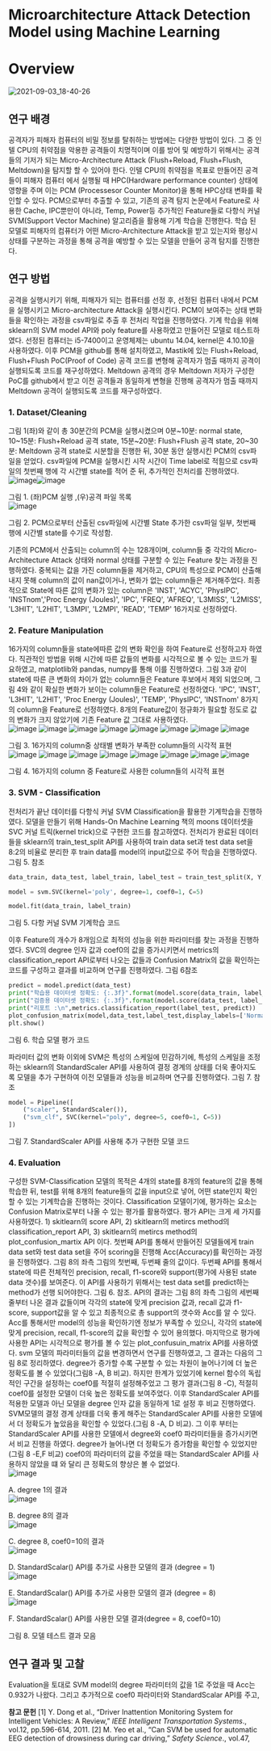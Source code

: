 
# **Microarchitecture Attack Detection Model using Machine Learning**

# Overview

![2021-09-03_18-40-26](https://user-images.githubusercontent.com/67637935/131985282-2bd4c125-22f3-4b02-b852-005c5087df40.png)


## **연구 배경**

공격자가 피해자 컴퓨터의 비밀 정보를 탈취하는 방법에는 다양한 방법이 있다. 그 중 인텔  CPU의 취약점을 악용한 공격들이 치명적이며 이를 방어 및 예방하기 위해서는 공격들의 기저가 되는 Micro-Architecture Attack (Flush+Reload, Flush+Flush, Meltdown)을 탐지할 할 수 있어야 한다. 인텔 CPU의 취약점을 목표로 만들어진 공격들이 피해자 컴퓨터 에서 실행될 때 HPC(Hardware performance counter) 상태에 영향을 주며 이는 PCM (Processesor Counter Monitor)을 통해 HPC상태 변화를 확인할 수 있다. PCM으로부터 추출할 수 있고, 기존의 공격 탐지 논문에서 Feature로 사용한 Cache, IPC뿐만이 아니라, Temp, Power등 추가적인 Feature들로 다항식 커널 SVM(Support Vector Machine) 알고리즘을 활용해 기계 학습을 진행한다. 학습 된 모델로 피해자의 컴퓨터가 어떤 Micro-Architecture Attack을 받고 있는지와 평상시 상태를 구분하는 과정을 통해 공격을 예방할 수 있는 모델을 만들어 공격 탐지를 진행한다.

## **연구 방법**

공격을 실행시키기 위해, 피해자가 되는 컴퓨터를 선정 후, 선정된 컴퓨터 내에서 PCM을 실행시키고 Micro-architecture Attack을 실행시킨다. PCM이 보여주는 상태 변화들을 확인하는 과정을 csv파일로 추출 후 전처리 작업을 진행하였다. 기계 학습을 위해 sklearn의 SVM model API와 poly feature를 사용하였고  만들어진 모델로 테스트하였다.
선정된 컴퓨터는 i5-7400이고 운영체제는 ubuntu 14.04, kernel은 4.10.10을 사용하였다. 이후 PCM을 github를 통해 설치하였고, Mastik에 있는 Flush+Reload, Flush+Flush PoC(Proof of Code) 공격 코드를 변형해 공격자가 멈출 때까지 공격이 실행되도록 코드를 재구성하였다. Meltdown 공격의 경우 Meltdown 저자가 구성한 PoC를 github에서 받고 이전 공격들과 동일하게 변형을 진행해 공격자가 멈출 때까지 Meltdown 공격이 실행되도록 코드를 재구성하였다.

### **1.**   **Dataset/Cleaning**
그림 1(좌)와 같이 총 30분간의 PCM을 실행시켰으며 0분~10분: normal state, 10~15분:  Flush+Reload 공격 state, 15분~20분: Flush+Flush 공격 state, 20~30분: Meltdown 공격 state로 시분할을 진행한 뒤, 30분 동안 실행시킨 PCM의 csv파일을 얻었다. csv파일에 PCM을 실행시킨 시작 시간이 Time label로 적힘으로 csv파일의 첫번째 행에 각 시간별 state를 적어 준 뒤, 추가적인 전처리를 진행하였다.  
![image](https://user-images.githubusercontent.com/67637935/116090757-2a264100-a6df-11eb-9b3b-08e03e7f6050.png)![image](https://user-images.githubusercontent.com/67637935/116090772-2e525e80-a6df-11eb-811c-e809cbe7fe8f.png)

그림 1. (좌)PCM 실행 ,(우)공격 파일 목록  
![image](https://user-images.githubusercontent.com/67637935/116090780-30b4b880-a6df-11eb-87f8-bb8fdd37a926.png)  

그림 2. PCM으로부터 산출된 csv파일에 시간별 State 추가한 csv파일 일부, 첫번째 행에 시간별 state를 수기로 작성함.

기존의 PCM에서 산출되는 column의 수는 128개이며, column들 중 각각의 Micro-Architecture Attack 상태와 normal 상태를 구분할 수 있는 Feature 찾는 과정을 진행하였다. 중복되는 값을 가진 column들을 제거하고, CPU의 특성으로 PCM이 산출해 내지 못해  column의 값이 nan값이거나, 변화가 없는 column들은 제거해주었다. 최종적으로 State에 따른 값의 변화가 있는 column은 'INST', 'ACYC', 'PhysIPC', 'INSTnom','Proc Energy (Joules)', 'IPC', 'FREQ', 'AFREQ', 'L3MISS', 'L2MISS', 'L3HIT', 'L2HIT', 'L3MPI', 'L2MPI', 'READ', 'TEMP' 16가지로 선정하였다.

### **2.**   **Feature Manipulation**
16가지의 column들을 state에따른 값의 변화 확인을 하여 Feature로 선정하고자 하였다. 직관적인 방법을 위해 시간에 따른 값들의 변화를 시각적으로 볼 수 있는 코드가 필요하였고, matplotlib와 pandas, numpy를 통해 이를 진행하였다. 그림 3과 같이 state에 따른 큰 변화의 차이가 없는 column들은 Feature 후보에서 제외 되었으며, 그림 4와 같이 확실한 변화가 보이는 column들은 Feature로 선정하였다. 'IPC', 'INST', 'L3HIT', 'L2HIT', 'Proc Energy (Joules)', 'TEMP', 'PhysIPC', 'INSTnom' 8가지의 column을 Feature로 선정하였다. 8개의 Feature값이 정규화가 필요할 정도로 값의 변화가 크지 않았기에 기존 Feature 값 그대로 사용하였다.  
![image](https://user-images.githubusercontent.com/67637935/116090853-44f8b580-a6df-11eb-87f1-10beef62949c.png)
![image](https://user-images.githubusercontent.com/67637935/116090862-475b0f80-a6df-11eb-9067-93bbf066a17c.png)
![image](https://user-images.githubusercontent.com/67637935/116090872-4924d300-a6df-11eb-80e1-1ab1b5b32db6.png)
![image](https://user-images.githubusercontent.com/67637935/116090882-4a560000-a6df-11eb-9333-707d99d258c2.png)
![image](https://user-images.githubusercontent.com/67637935/116090888-4c1fc380-a6df-11eb-8436-93fb712b758a.png)
![image](https://user-images.githubusercontent.com/67637935/116090893-4de98700-a6df-11eb-9c3e-b28590f184c2.png)
![image](https://user-images.githubusercontent.com/67637935/116090901-4fb34a80-a6df-11eb-99fd-549628fd23c1.png)
![image](https://user-images.githubusercontent.com/67637935/116090909-517d0e00-a6df-11eb-9ff2-1e851068313e.png)

그림 3. 16가지의 column중 상태별 변화가 부족한 column들의 시각적 표현  
![image](https://user-images.githubusercontent.com/67637935/116090923-5346d180-a6df-11eb-8917-7fe9d0a61c27.png)
![image](https://user-images.githubusercontent.com/67637935/116090936-56da5880-a6df-11eb-94c2-68e816e9d9e6.png)
![image](https://user-images.githubusercontent.com/67637935/116090944-58a41c00-a6df-11eb-8ce0-66faee4d9b23.png)
![image](https://user-images.githubusercontent.com/67637935/116090956-5b067600-a6df-11eb-9f26-1c950220ef5c.png)
![image](https://user-images.githubusercontent.com/67637935/116090964-5cd03980-a6df-11eb-8785-f198f667109e.png)
![image](https://user-images.githubusercontent.com/67637935/116090971-5e99fd00-a6df-11eb-9abe-92bc5a8ba2c9.png)
![image](https://user-images.githubusercontent.com/67637935/116090979-60fc5700-a6df-11eb-8a74-ac32ed72dc37.png)
![image](https://user-images.githubusercontent.com/67637935/116090992-648fde00-a6df-11eb-94b1-4fe7619e319c.png)

그림 4. 16가지의 column 중 Feature로 사용한 column들의 시각적 표현

### **3.**   **SVM - Classification**
전처리가 끝난 데이터를 다항식 커널 SVM Classification을 활용한 기계학습을 진행하였다. 모델을 만들기 위해 Hands-On Machine Learning 책의 moons 데이터셋을 SVC 커널 트릭(kernel trick)으로 구현한 코드를 참고하였다. 전처리가 완료된 데이터들을 sklearn의 train_test_split API를 사용하여 train data set과 test data set을 8:2의 비율로 분리한 후 train data를 model의 input값으로 주어 학습을 진행하였다. 그림 5. 참조
```python
data_train, data_test, label_train, label_test = train_test_split(X, Y, test_size=0.2, random_state=11)

model = svm.SVC(kernel='poly', degree=1, coef0=1, C=5)

model.fit(data_train, label_train)

```
그림 5. 다항 커널 SVM 기계학습 코드

이후 Feature의 개수가 8개임으로 최적의 성능을 위한 파라미터를 찾는 과정을 진행하였다.  SVC의 degree 인자 값과 coef0의 값을 증가시키면서 metrics의 classification_report API로부터 나오는 값들과 Confusion Matrix의 값을 확인하는 코드를 구성하고 결과를 비교하며 연구를 진행하였다. 그림 6참조
```python
predict = model.predict(data_test)
print("학습용 데이터셋 정확도: {:.3f}".format(model.score(data_train, label_train)))
print("검증용 데이터셋 정확도: {:.3f}".format(model.score(data_test, label_test)))
print("리포트 :\n",metrics.classification_report(label_test, predict)) 
plot_confusion_matrix(model,data_test,label_test,display_labels=['Normal','Flush+Reload','Flush+Flush','Meltdown'])
plt.show()

```
그림 6. 학습 모델 평가 코드

파라미터 값의 변화 이외에 SVM은 특성의 스케일에 민감하기에, 특성의 스케일을 조정하는 sklearn의 StandardScaler API를 사용하여 결정 경계의 상태를 더욱 좋아지도록 모델을 추가 구현하여 이전 모델들과 성능을 비교하며 연구를 진행하였다. 그림 7. 참조
```python
model = Pipeline([
    ("scaler", StandardScaler()),
    ("svm_clf", SVC(kernel="poly", degree=5, coef0=1, C=5))
])

```
그림 7. StandardScaler API를 사용해 추가  구현한 모델 코드

### **4.**   **Evaluation**
구성한 SVM-Classification 모델의 목적은 4개의 state를 8개의 feature의 값을 통해 학습한 뒤, test를 위해 8개의 feature들의 값을 input으로 넣어, 어떤 state인지 확인할 수 있는 기계학습을 진행하는 것이다.
Classification 모델이기에, 평가하는 요소는 Confusion Matrix로부터 나올 수 있는 평가를 활용하였다. 평가 API는 크게 세 가지를 사용하였다. 1) skitlearn의 score API, 2) skitlearn의 metircs method의 classification_report API, 3) skitlearn의 metircs method의 plot_confusion_martix API 이다. 첫번째 API를 통해서 만들어진 모델들에게 train data set와 test data set을 주어 scoring을 진행해 Acc(Accuracy)를 확인하는 과정을 진행하였다. 그림 8의 좌측 그림의 첫번째, 두번째 줄의 값이다. 두번째 API를 통해서 state에 따른 전체적인 precision, recall, f1-score와 support(평가에 사용된 state data 갯수)를 보여준다. 이 API를 사용하기 위해서는 test data set를 predict하는 method가 선행 되어야한다. 그림 6. 참조. API의 결과는 그림 8의 좌측 그림의 세번째 줄부터 나온 결과 값들이며 각각의 state에 맞게 precision 값과, recall 값과 f1-score, support값을 알 수 있고 최종적으로 총 support의 갯수와 Acc를 알 수 있다. Acc를 통해서만 model의 성능을 확인하기엔 정보가 부족할 수 있으니, 각각의 state에 맞게 precision, recall, f1-score의 값을 확인할 수 있어 용의했다. 마지막으로 평가에 사용한 API는 시각적으로 평가를 볼 수 있는 plot_confusuin_matrix API를 사용하였다.
svm 모델의 파라미터들의 값을 변경하면서 연구를 진행하였고, 그 결과는 다음의 그림 8로 정리하였다. degree가 증가할 수록 구분할 수 있는 차원이 늘어나기에 더 높은 정확도를 볼 수 있었다(그림8 -A, B 비교). 하지만 한계가 있었기에 kernel 함수의 독립적인 구간을 설정하는 coef0를 적절히 설정해주었고 그 평가 결과(그림 8 -C), 적절히 coef0를 설정한 모델이 더욱 높은 정확도를 보여주었다. 이후 StandardScaler API를 적용한 모델과 아닌 모델을 degree 인자 값을 동일하게 1로 설정 후 비교 진행하였다. SVM모델의 결정 경계 상태를 더욱 좋게 해주는 StandardScaler API를 사용한 모델에서 더 정확도가 높았음을 확인할 수 있었다.(그림 8 -A, D 비교). 그 이후 부터는 StandardScaler API를 사용한 모델에서 degree와 coef0 파라미터들을 증가시키면서 비교 진행을 하였다. degree가 늘어나면 더 정확도가 증가함을 확인할 수 있었지만(그림 8 -E,F 비교) coef0의 파라미터의 값을 주었을 때는 StandardScaler API를 사용하지 않았을 떄 와 달리 큰 정확도의 향상은 볼 수 없었다.  
![image](https://user-images.githubusercontent.com/67637935/116091171-8db06e80-a6df-11eb-8dfe-d00997fb0cc4.png)

A.	degree 1의 결과  
![image](https://user-images.githubusercontent.com/67637935/116091181-8f7a3200-a6df-11eb-927f-224e94a79f53.png)

B.	degree 8의 결과  
![image](https://user-images.githubusercontent.com/67637935/116091197-92752280-a6df-11eb-97f4-b28bd6c2a0e9.png)

C.	degree 8, coef0=10의 결과  
![image](https://user-images.githubusercontent.com/67637935/116091209-94d77c80-a6df-11eb-818e-ba76150a0c09.png)

D.	StandardScalar() API를 추가로 사용한 모델의 결과 (degree = 1)  
![image](https://user-images.githubusercontent.com/67637935/116091221-9739d680-a6df-11eb-9411-353ab339ce1b.png)

E.	StandardScalar() API를 추가로 사용한 모델의 결과 (degree = 8)  
![image](https://user-images.githubusercontent.com/67637935/116091235-99039a00-a6df-11eb-86a2-30e58cc4956e.png)

F. StandardScalar() API를 사용한 모델 결과(degree = 8, coef0=10)  

그림 8. 모델 테스트 결과 모음

## **연구 결과 및 고찰**

Evaluation을 토대로 SVM model의 degree 파라미터의 값을 1로 주었을 때 Acc는 0.932가 나왔다. 그리고 추가적으로 coef0 파라미터와 StandardScalar API를 주고,

**참고 문헌**
[1] Y. Dong et al., “Driver Inattention Monitoring System for Intelligent Vehicles: A Review,” *IEEE Intelligent Transportation Systems*., vol.12, pp.596-614, 2011.
[2] M. Yeo et al., “Can SVM be used for automatic EEG detection of drowsiness during car driving,” *Safety Science*., vol.47,
